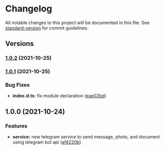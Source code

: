 # Changelog

All notable changes to this project will be documented in this file. See [standard-version](https://github.com/conventional-changelog/standard-version) for commit guidelines.

## Versions

### [1.0.2](https://github.com/andreyunugro/moleculer-telegram/compare/v1.0.1...v1.0.2) (2021-10-25)

### [1.0.1](https://github.com/andreyunugro/moleculer-telegram/compare/v1.0.0...v1.0.1) (2021-10-25)

### Bug Fixes

  * **index.d.ts:** fix module declaration ([eae02bd](https://github.com/andreyunugro/moleculer-telegram/commit/eae02bd6aa3cf8ad151ca4ec175aad82cb2bd1fe))

## 1.0.0 (2021-10-24)

### Features

  * **service:** new telegram service to send message, photo, and document using telegram bot api ([af4220b](https://github.com/andreyunugro/moleculer-telegram-bot/commit/af4220bdc7cab3b1dd9b6508188e3393b022552c))
